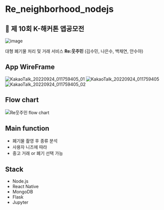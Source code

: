 # Re_neighborhood_nodejs

## 📱 제 10회 K-해커톤 앱공모전
![image](https://user-images.githubusercontent.com/77263479/192007184-f695e940-23c1-41c9-a5f7-2c21e3c2fa31.png)

대형 폐기물 처리 및 거래 서비스 **Re:웃주민** (김수민, 나은수, 백채연, 안수아)

## App WireFrame
![KakaoTalk_20220924_011759405_01](https://user-images.githubusercontent.com/77263479/192006654-030e6eb9-4b0b-4359-a5f5-048827d46d33.jpg)
![KakaoTalk_20220924_011759405](https://user-images.githubusercontent.com/77263479/192006647-d3d8541d-da1f-4e6b-ba24-a01b43603423.jpg)
![KakaoTalk_20220924_011759405_02](https://user-images.githubusercontent.com/77263479/192006642-eec8b046-436f-4408-bc73-72d6707dd2e8.jpg)

## Flow chart
![Re웃주민 flow chart](https://user-images.githubusercontent.com/77263479/192006410-72c40c0a-4ca6-4e62-88df-a2a666c14cef.jpg)

## Main function
- 폐기물 촬영 후 종류 분석
- 사용자 니즈에 따라 
- 중고 거래 or 폐기 선택 가능

## Stack
- Node.js
- React Native
- MongoDB
- Flask
- Jupyter
